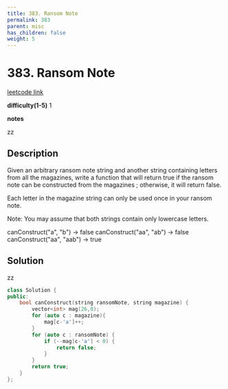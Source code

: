 ```yaml
---
title: 383. Ransom Note
permalink: 383
parent: misc
has_children: false
weight: 5
---
```

# 383. Ransom Note
[leetcode link](https://leetcode.com/problems/ransom-note/)

**difficulty(1-5)** 
1

**notes**

zz

## Description
Given an arbitrary ransom note string and another string containing letters from all the magazines, write a function that will return true if the ransom note can be constructed from the magazines ; otherwise, it will return false.

Each letter in the magazine string can only be used once in your ransom note.

Note:
You may assume that both strings contain only lowercase letters.

canConstruct("a", "b") -> false
canConstruct("aa", "ab") -> false
canConstruct("aa", "aab") -> true

## Solution
zz
```c++
class Solution {
public:
    bool canConstruct(string ransomNote, string magazine) {
        vector<int> mag(26,0);
        for (auto c : magazine){
            mag[c-'a']++;
        }
        for (auto c : ransomNote) {
            if (--mag[c-'a'] < 0) {
                return false;
            }            
        }
        return true;
    }
};
``` 

<!-- 
Default label
{: .label }

Blue label
{: .label .label-blue }

Stable
{: .label .label-green }

New release
{: .label .label-purple }

Coming soon
{: .label .label-yellow }

Deprecated
{: .label .label-red } -->
